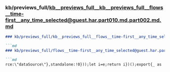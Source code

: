 ### kb/previews_full/kb__previews_full__kb__previews_full__flows__time-first__any_time_selected@guest.har.part010.md.part002.md.md

```md
### kb/previews_full/kb__previews_full__flows__time-first__any_time_selected@guest.har.part010.md.part002.md

```md
### kb/previews_full/flows__time-first__any_time_selected@guest.har.part010.md (part 002)

```md
rce:\"dataSource\"},standalone:!0}));let i=e;return i})();export{_ as
```

```

```

```
